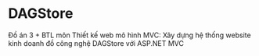 # DAGStore
Đồ án 3 + BTL môn Thiết kế web mô hình MVC: Xây dựng hệ thống website kinh doanh đồ công nghệ DAGStore với ASP.NET MVC

